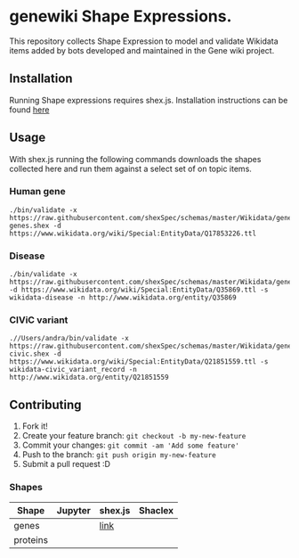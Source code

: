 # genewiki Shape Expressions. 
This repository collects Shape Expression to model and validate Wikidata items added by bots developed and maintained in the Gene wiki project. 
## Installation
Running Shape expressions requires shex.js. Installation instructions can be found [here](https://github.com/shexSpec/shex.js/)
## Usage
With shex.js running the following commands downloads the shapes collected here and run them against a select set of on topic items. 
### Human gene
```
./bin/validate -x https://raw.githubusercontent.com/shexSpec/schemas/master/Wikidata/genewiki/wikidata_human-genes.shex -d https://www.wikidata.org/wiki/Special:EntityData/Q17853226.ttl

``` 

### Disease
```
./bin/validate -x https://raw.githubusercontent.com/shexSpec/schemas/master/Wikidata/genewiki/wikidata_disease.shex -d https://www.wikidata.org/wiki/Special:EntityData/Q35869.ttl -s wikidata-disease -n http://www.wikidata.org/entity/Q35869
``` 

### CIViC variant
``` 
.//Users/andra/bin/validate -x https://raw.githubusercontent.com/shexSpec/schemas/master/Wikidata/genewiki/wikidata-civic.shex -d https://www.wikidata.org/wiki/Special:EntityData/Q21851559.ttl -s wikidata-civic_variant_record -n http://www.wikidata.org/entity/Q21851559
```
## Contributing
1. Fork it!
2. Create your feature branch: `git checkout -b my-new-feature`
3. Commit your changes: `git commit -am 'Add some feature'`
4. Push to the branch: `git push origin my-new-feature`
5. Submit a pull request :D


### Shapes
| Shape | Jupyter | shex.js | Shaclex | 
|---|---|---|---|
|genes  | |[link](https://rawgit.com/shexSpec/shex.js/wikidata/doc/shex-simple.html?manifestURL=https://raw.githubusercontent.com/SuLab/Genewiki-ShEx/master/genes/manifest.json) ||
| proteins  ||| |


